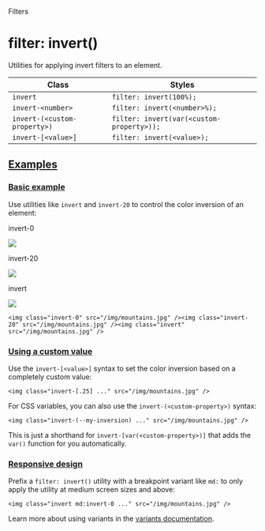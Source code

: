 <!--$-->

<!--/$-->

Filters

# filter: invert()

Utilities for applying invert filters to an element.

| Class                        | Styles                                    |
| ---------------------------- | ----------------------------------------- |
| `invert`                     | `filter: invert(100%);`                   |
| `invert-<number>`            | `filter: invert(<number>%);`              |
| `invert-(<custom-property>)` | `filter: invert(var(<custom-property>));` |
| `invert-[<value>]`           | `filter: invert(<value>);`                |

## [Examples](#examples)

### [Basic example](#basic-example)

Use utilities like `invert` and `invert-20` to control the color inversion of an element:

invert-0

![](https://images.unsplash.com/photo-1554629947-334ff61d85dc?ixid=MnwxMjA3fDB8MHxwaG90by1wYWdlfHx8fGVufDB8fHx8\&ixlib=rb-1.2.1\&auto=format\&fit=crop\&w=1000\&h=1000\&q=90)

invert-20

![](https://images.unsplash.com/photo-1554629947-334ff61d85dc?ixid=MnwxMjA3fDB8MHxwaG90by1wYWdlfHx8fGVufDB8fHx8\&ixlib=rb-1.2.1\&auto=format\&fit=crop\&w=1000\&h=1000\&q=90)

invert

![](https://images.unsplash.com/photo-1554629947-334ff61d85dc?ixid=MnwxMjA3fDB8MHxwaG90by1wYWdlfHx8fGVufDB8fHx8\&ixlib=rb-1.2.1\&auto=format\&fit=crop\&w=1000\&h=1000\&q=90)

```
<img class="invert-0" src="/img/mountains.jpg" /><img class="invert-20" src="/img/mountains.jpg" /><img class="invert" src="/img/mountains.jpg" />
```

### [Using a custom value](#using-a-custom-value)

Use the<!-- --> `invert-[<value>]` <!-- -->syntax<!-- --> <!-- -->to set the <!-- -->color inversion<!-- --> based on a completely custom value:

```
<img class="invert-[.25] ..." src="/img/mountains.jpg" />
```

For CSS variables, you can also use the<!-- --> `invert-(<custom-property>)` <!-- -->syntax:

```
<img class="invert-(--my-inversion) ..." src="/img/mountains.jpg" />
```

This is just a shorthand for<!-- --> `invert-[var(<custom-property>)]` <!-- -->that adds the `var()` function for you automatically.

### [Responsive design](#responsive-design)

Prefix <!-- -->a<!-- --> `filter: invert()` utility<!-- --> <!-- -->with a breakpoint variant like `md:` to only apply the utility at <!-- -->medium<!-- --> <!-- -->screen sizes and above:

```
<img class="invert md:invert-0 ..." src="/img/mountains.jpg" />
```

Learn more about using variants in the [variants documentation](/docs/hover-focus-and-other-states).

<!--$-->

<!--/$-->
